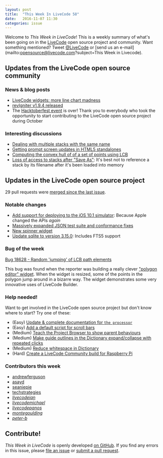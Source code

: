```yaml
---
layout: post
title:  "This Week In LiveCode 58"
date:   2016-11-07 11:30
categories: issue
---
```


Welcome to *This Week in LiveCode*!  This is a weekly summary of what's been
going on in the [LiveCode](https://livecode.com/) open source project and
community.  Want something mentioned?  Tweet
[@LiveCode](https://twitter.com/LiveCode) or
[send us an e-mail](mailto:opensource@livecode.com?subject=This Week in Livecode).

## Updates from the LiveCode open source community

### News & blog posts

- [LiveCode widgets: more line chart madness](https://livecode.com/livecode-widgets-more-line-chart-madness/)
- [revIgniter v1.9.4 released](http://revigniter.com/news/newsitem/revIgniter_v1.9.4_Released)
- The [Hacktoberfest event](https://hacktoberfest.digitalocean.com/) is over!
  Thank you to everybody who took the opportunity to start contributing to the
  LiveCode open source project during October

### Interesting discussions

- [Dealing with multiple stacks with the same name](https://www.mail-archive.com/use-livecode@lists.runrev.com/msg80115.html)
- [Getting prompt screen updates in HTML5 standalones](http://forums.livecode.com/viewtopic.php?f=120&t=28263)
- [Computing the convex hull of of a set of points using LCB](http://forums.livecode.com/viewtopic.php?f=93&t=28225#p148177)
- [Loss of access to stacks after "Save As"](https://www.mail-archive.com/use-livecode@lists.runrev.com/msg80083.html): It's best not to reference a stack by its filename after it's been loaded into memory

## Updates in the LiveCode open source project

29 pull requests were [merged since the last issue](https://github.com/search?utf8=%E2%9C%93&q=org%3Alivecode+is%3Apublic+is%3Apr+is%3Amerged+merged%3A2016-10-31..2016-11-06&type=Issues&ref=searchresults).

### Notable changes

- [Add support for deploying to the iOS 10.1 simulator](https://github.com/livecode/livecode/pull/4841):
  Because Apple changed the APIs _again_
- [Massively expanded JSON test suite and conformance fixes](https://github.com/livecode/livecode/pull/4815)
- [New spinner widget](https://github.com/livecode/livecode/pull/4793)
- [Update sqlite to version 3.15.0](https://github.com/livecode/livecode-thirdparty/pull/74): Includes FTS5 support

### Bug of the week

[Bug 18628 - Random 'jumping' of LCB path elements](http://quality.livecode.com/show_bug.cgi?id=18689)

This bug was found when the reporter was building a really clever ["polygon
editor" widget](http://forums.livecode.com/viewtopic.php?f=93&t=28020&sid=8bc3c95ee0486303f35b2e98ef0a2a7a#p147467).
When the widget is resized, some of the points in the polygon jump around in a
bizarre way.  The widget demonstrates some very innovative uses of LiveCode
Builder.

### Help needed!

Want to get involved in the LiveCode open source project but don't know where
to start?  Try one of these:

- (Easy) [Update & complete documentation for `the processor`](http://quality.livecode.com/show_bug.cgi?id=17974)
- (Easy) [Add a default script for scroll bars](http://quality.livecode.com/show_bug.cgi?id=17851)
- (Medium) [Teach the Project Browser to show parent behaviours](http://quality.livecode.com/show_bug.cgi?id=18176)
- (Medium) [Make guide outlines in the Dictionary expand/collapse with repeated clicks](http://quality.livecode.com/show_bug.cgi?id=18184)
- (Medium) [Reduce whitespace in Dictionary](http://quality.livecode.com/show_bug.cgi?id=18278)
- (Hard) [Create a LiveCode Community build for Raspberry Pi](http://forums.livecode.com/viewtopic.php?f=76&t=27912)

### Contributors this week

- [andrewferguson](https://github.com/andrewferguson)
- [asayd](https://github.com/asayd)
- [seaniepie](https://github.com/seaniepie)
- [techstrategies](https://github.com/techstrategies)
- *[livecodeian](https://github.com/livecodeian)*
- *[livecodemichael](https://github.com/livecodemichael)*
- *[livecodepanos](https://github.com/livecodepanos)*
- *[montegoulding](https://github.com/montegoulding)*
- *[peter-b](https://github.com/peter-b)*

<!---
## Upcoming events
-->

## Contribute!

*This Week in LiveCode* is openly developed
[on GitHub](https://github.com/livecode/this-week-in-livecode).
If you find any errors in this issue, please
[file an issue](https://github.com/livecode/this-week-in-livecode/issues) or
[submit a pull request](https://github.com/livecode/this-week-in-livecode/pulls).
